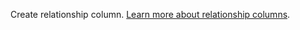 Create relationship column. [Learn more about relationship columns](https://appwrite.io/docs/databases-relationships#relationship-columns).
